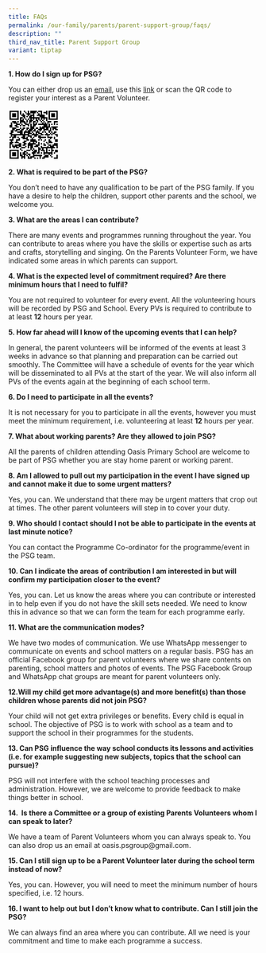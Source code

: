 ```yaml
---
title: FAQs
permalink: /our-family/parents/parent-support-group/faqs/
description: ""
third_nav_title: Parent Support Group
variant: tiptap
---
```

<p><strong>1. How do I sign up for PSG?</strong>
</p>
<p>You can either drop us an <a href="oasis.psgroup@gmail.com" rel="noopener noreferrer nofollow" target="_blank">email</a>, use this <a href="https://tinyurl.com/PV-Registration-2025" rel="noopener noreferrer nofollow" target="_blank">link</a> or scan the QR
code to register your interest as a Parent Volunteer.</p>
<div class="isomer-image-wrapper">
<img style="width: 20%;" height="auto" width="100%" alt="" src="/images/psg_reg_2025.png">
</div>
<p><strong>2. What is required to be part of the PSG?</strong>
</p>
<p>You don’t need to have any qualification to be part of the PSG family.
If you have a desire to help the children, support other parents and the
school, we welcome you.</p>
<p><strong>3. What are the areas I can contribute?</strong>
</p>
<p>There are many events and programmes running throughout the year. You
can contribute to areas where you have the skills or expertise such as
arts and crafts, storytelling and singing. On the Parents Volunteer Form,
we have indicated some areas in which parents can support.</p>
<p><strong>4. What is the expected level of commitment required? Are there minimum hours that I need to fulfil?</strong>
</p>
<p>You are not required to volunteer for every event. All the volunteering
hours will be recorded by PSG and School. Every PVs is required to contribute
to at least <strong>12</strong> hours per year.</p>
<p><strong>5. How far ahead will I know of the upcoming events that I can help?</strong>
</p>
<p>In general, the parent volunteers will be informed of the events at least
3 weeks in advance so that planning and preparation can be carried out
smoothly. The Committee will have a schedule of events for the year which
will be disseminated to all PVs at the start of the year. We will also
inform all PVs of the events again at the beginning of each school term.</p>
<p><strong>6. Do I need to participate in all the events?</strong>
</p>
<p>It is not necessary for you to participate in all the events, however
you must meet the minimum requirement, i.e. volunteering at least <strong>12</strong> hours
per year.</p>
<p><strong>7. What about working parents? Are they allowed to join PSG?</strong>
</p>
<p>All the parents of children attending Oasis Primary School are welcome
to be part of PSG whether you are stay home parent or working parent.</p>
<p><strong>8. Am I allowed to pull out my participation in the event I have signed up and cannot make it due to some urgent matters?</strong>
</p>
<p>Yes, you can. We understand that there may be urgent matters that crop
out at times. The other parent volunteers will step in to cover your duty.</p>
<p><strong>9. Who should I contact should I not be able to participate in the events at last minute notice?</strong>
</p>
<p>You can contact the Programme Co-ordinator for the programme/event in
the PSG team.</p>
<p><strong>10. Can I indicate the areas of contribution I am interested in but will confirm my participation closer to the event?</strong>
</p>
<p>Yes, you can. Let us know the areas where you can contribute or interested
in to help even if you do not have the skill sets needed. We need to know
this in advance so that we can form the team for each programme early.</p>
<p><strong>11. What are the communication modes?</strong>
</p>
<p>We have two modes of communication. We use WhatsApp messenger to communicate
on events and school matters on a regular basis. PSG has an official Facebook
group for parent volunteers where we share contents on parenting, school
matters and photos of events. The PSG Facebook Group and WhatsApp chat
groups are meant for parent volunteers only.</p>
<p><strong>12.Will my child get more advantage(s) and more benefit(s) than those children whose parents did not join PSG?</strong>
</p>
<p>Your child will not get extra privileges or benefits. Every child is equal
in school. The objective of PSG is to work with school as a team and to
support the school in their programmes for the students.</p>
<p><strong>13. Can PSG influence the way school conducts its lessons and activities (i.e. for example suggesting new subjects, topics that the school can pursue)?</strong>
</p>
<p>PSG will not interfere with the school teaching processes and administration.
However, we are welcome to provide feedback to make things better in school.</p>
<p><strong>14.&nbsp; Is there a Committee or a group of existing Parents Volunteers whom I can speak to later?</strong>
</p>
<p>We have a team of Parent Volunteers whom you can always speak to. You
can also drop us an email at oasis.psgroup@gmail.com.</p>
<p><strong>15. Can I still sign up to be a Parent Volunteer later during the school term instead of now?</strong>
</p>
<p>Yes, you can. However, you will need to meet the minimum number of hours
specified, i.e. 12 hours.</p>
<p><strong>16. I want to help out but I don’t know what to contribute. Can I still join the PSG?</strong>
</p>
<p>We can always find an area where you can contribute. All we need is your
commitment and time to make each programme a success.</p>
